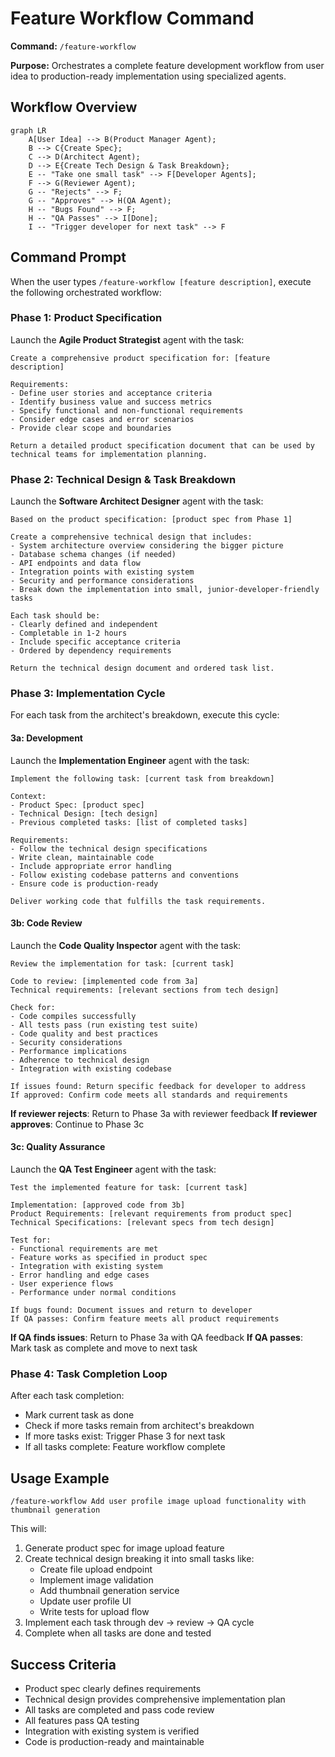 # Feature Workflow Command

**Command:** `/feature-workflow`

**Purpose:** Orchestrates a complete feature development workflow from user idea to production-ready implementation using specialized agents.

## Workflow Overview

```
graph LR
    A[User Idea] --> B(Product Manager Agent);
    B --> C{Create Spec};
    C --> D(Architect Agent);
    D --> E{Create Tech Design & Task Breakdown};
    E -- "Take one small task" --> F[Developer Agents];
    F --> G(Reviewer Agent);
    G -- "Rejects" --> F;
    G -- "Approves" --> H(QA Agent);
    H -- "Bugs Found" --> F;
    H -- "QA Passes" --> I[Done];
    I -- "Trigger developer for next task" --> F
```

## Command Prompt

When the user types `/feature-workflow [feature description]`, execute the following orchestrated workflow:

### Phase 1: Product Specification
Launch the **Agile Product Strategist** agent with the task:
```
Create a comprehensive product specification for: [feature description]

Requirements:
- Define user stories and acceptance criteria
- Identify business value and success metrics  
- Specify functional and non-functional requirements
- Consider edge cases and error scenarios
- Provide clear scope and boundaries

Return a detailed product specification document that can be used by technical teams for implementation planning.
```

### Phase 2: Technical Design & Task Breakdown
Launch the **Software Architect Designer** agent with the task:
```
Based on the product specification: [product spec from Phase 1]

Create a comprehensive technical design that includes:
- System architecture overview considering the bigger picture
- Database schema changes (if needed)
- API endpoints and data flow
- Integration points with existing system
- Security and performance considerations
- Break down the implementation into small, junior-developer-friendly tasks

Each task should be:
- Clearly defined and independent
- Completable in 1-2 hours
- Include specific acceptance criteria
- Ordered by dependency requirements

Return the technical design document and ordered task list.
```

### Phase 3: Implementation Cycle
For each task from the architect's breakdown, execute this cycle:

#### 3a: Development
Launch the **Implementation Engineer** agent with the task:
```
Implement the following task: [current task from breakdown]

Context:
- Product Spec: [product spec]
- Technical Design: [tech design]
- Previous completed tasks: [list of completed tasks]

Requirements:
- Follow the technical design specifications
- Write clean, maintainable code
- Include appropriate error handling
- Follow existing codebase patterns and conventions
- Ensure code is production-ready

Deliver working code that fulfills the task requirements.
```

#### 3b: Code Review
Launch the **Code Quality Inspector** agent with the task:
```
Review the implementation for task: [current task]

Code to review: [implemented code from 3a]
Technical requirements: [relevant sections from tech design]

Check for:
- Code compiles successfully
- All tests pass (run existing test suite)
- Code quality and best practices
- Security considerations
- Performance implications
- Adherence to technical design
- Integration with existing codebase

If issues found: Return specific feedback for developer to address
If approved: Confirm code meets all standards and requirements
```

**If reviewer rejects**: Return to Phase 3a with reviewer feedback
**If reviewer approves**: Continue to Phase 3c

#### 3c: Quality Assurance
Launch the **QA Test Engineer** agent with the task:
```
Test the implemented feature for task: [current task]

Implementation: [approved code from 3b]
Product Requirements: [relevant requirements from product spec]
Technical Specifications: [relevant specs from tech design]

Test for:
- Functional requirements are met
- Feature works as specified in product spec
- Integration with existing system
- Error handling and edge cases
- User experience flows
- Performance under normal conditions

If bugs found: Document issues and return to developer
If QA passes: Confirm feature meets all product requirements
```

**If QA finds issues**: Return to Phase 3a with QA feedback
**If QA passes**: Mark task as complete and move to next task

### Phase 4: Task Completion Loop
After each task completion:
- Mark current task as done
- Check if more tasks remain from architect's breakdown
- If more tasks exist: Trigger Phase 3 for next task
- If all tasks complete: Feature workflow complete

## Usage Example
```
/feature-workflow Add user profile image upload functionality with thumbnail generation
```

This will:
1. Generate product spec for image upload feature
2. Create technical design breaking it into small tasks like:
   - Create file upload endpoint
   - Implement image validation
   - Add thumbnail generation service
   - Update user profile UI
   - Write tests for upload flow
3. Implement each task through dev → review → QA cycle
4. Complete when all tasks are done and tested

## Success Criteria
- Product spec clearly defines requirements
- Technical design provides comprehensive implementation plan
- All tasks are completed and pass code review
- All features pass QA testing
- Integration with existing system is verified
- Code is production-ready and maintainable